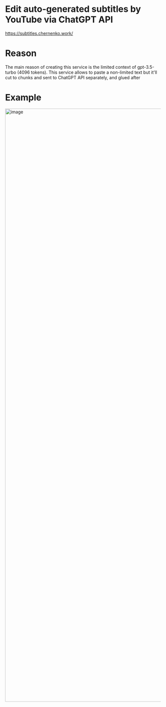 # Edit auto-generated subtitles by YouTube via ChatGPT API
https://subtitles.chernenko.work/

# Reason
The main reason of creating this service is the limited context of gpt-3.5-turbo (4096 tokens). This service allows to paste a non-limited text but it'll cut to chunks and sent to ChatGPT API separately, and glued after

# Example

<img width="1918" alt="image" src="https://user-images.githubusercontent.com/28815318/226191816-8f5b4043-3797-4128-bb90-134db6d1b1cb.png">
